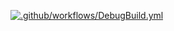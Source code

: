 [![.github/workflows/DebugBuild.yml](https://github.com/takuma000000/GE3_DirectX/actions/workflows/DebugBuild.yml/badge.svg)](https://github.com/takuma000000/GE3_DirectX/actions/workflows/DebugBuild.yml)

